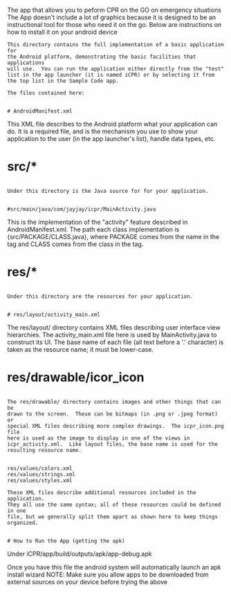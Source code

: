 
The app that allows you to peform CPR on the GO on emergency situations
The App doesn't include a lot of graphics because it is designed to be an instructional tool for those who need it on the go.
Below are instructions on how to install it on your android device
~~~~~~~~~~~~~~~~~~~~
This directory contains the full implementation of a basic application for
the Android platform, demonstrating the basic facilities that applications
will use.  You can run the application either directly from the "test"
list in the app launcher (it is named iCPR) or by selecting it from
the top list in the Sample Code app.

The files contained here:


# AndroidManifest.xml
~~~~~~~~~~~~~~~~~~~~

This XML file describes to the Android platform what your application can do.
It is a required file, and is the mechanism you use to show your application
to the user (in the app launcher's list), handle data types, etc.


# src/*
~~~~~~~~~~~~~~~~~~~~

Under this directory is the Java source for for your application.


#src/main/java/com/jayjay/icpr/MainActivity.java
~~~~~~~~~~~~~~~~~~~~

This is the implementation of the "activity" feature described in
AndroidManifest.xml.  The path each class implementation is
{src/PACKAGE/CLASS.java}, where PACKAGE comes from the name in the <package>
tag and CLASS comes from the class in the <activity> tag.


# res/*
~~~~~~~~~~~~~~~~~~~~

Under this directory are the resources for your application.


# res/layout/activity_main.xml
~~~~~~~~~~~~~~~~~~~~

The res/layout/ directory contains XML files describing user interface
view hierarchies.  The activity_main.xml file here is used by
MainActivity.java to construct its UI.  The base name of each file
(all text before a '.' character) is taken as the resource name;
it must be lower-case.


# res/drawable/icor_icon
~~~~~~~~~~~~~~~~~~~~

The res/drawable/ directory contains images and other things that can be
drawn to the screen.  These can be bitmaps (in .png or .jpeg format) or
special XML files describing more complex drawings.  The icpr_icon.png file
here is used as the image to display in one of the views in
icpr_activity.xml.  Like layout files, the base name is used for the
resulting resource name.


res/values/colors.xml
res/values/strings.xml
res/values/styles.xml

These XML files describe additional resources included in the application.
They all use the same syntax; all of these resources could be defined in one
file, but we generally split them apart as shown here to keep things organized.


# How to Run the App (getting the apk)
~~~~~~~~~~~~~~~~~~~~
Under iCPR/app/build/outputs/apk/app-debug.apk

Once you have this file the android system will automatically launch an apk install wizard
NOTE: Make sure you allow apps to be downloaded from external sources on your device before trying the above





